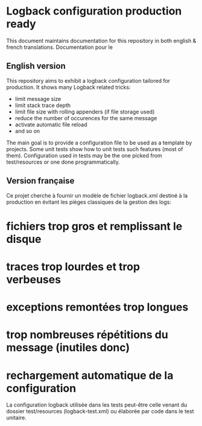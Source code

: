 # Logback  configuration production ready

This document maintains documentation for this repository in both english & french translations.
Documentation pour le 
## English version
This repository aims to exhibit a logback configuration  tailored for production.
It shows many Logback  related tricks:
* limit message size
* limit stack trace depth
* limit file size with rolling appenders (if file storage used)
* reduce the number of occurences for the same message
* activate automatic  file reload 
* and so on

The main goal is to provide a configuration file to  be used as a template by projects.
Some unit tests show how to unit tests such features (most of them).
Configuration used in tests may be the one picked from test/resources or one done programmatically.


## Version française
Ce projet cherche à fournir un modèle de fichier logback.xml destiné à la production en évitant les pièges classiques de la gestion des logs:
# fichiers trop gros et remplissant  le disque
# traces trop lourdes et trop verbeuses
# exceptions remontées trop longues
# trop nombreuses répétitions du message (inutiles donc)
# rechargement automatique de  la configuration 

La configuration  logback utilisée dans les tests peut-être celle venant du dossier test/resources (logback-test.xml) ou élaborée
par code  dans le test unitaire.